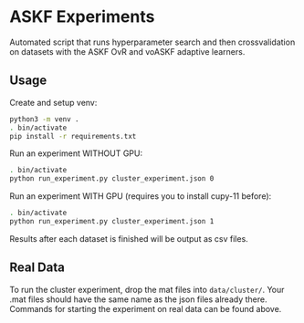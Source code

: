# ASKF Experiments
Automated script that runs hyperparameter search and then crossvalidation on datasets with the ASKF OvR and voASKF adaptive learners. 

## Usage
Create and setup venv:
```bash
python3 -m venv .
. bin/activate
pip install -r requirements.txt
```

Run an experiment WITHOUT GPU:
```bash
. bin/activate
python run_experiment.py cluster_experiment.json 0
```
Run an experiment WITH GPU (requires you to install cupy-11 before):
```bash
. bin/activate
python run_experiment.py cluster_experiment.json 1
```

Results after each dataset is finished will be output as csv files.

## Real Data
To run the cluster experiment, drop the mat files into `data/cluster/`. Your .mat files should have the same name as the json files already there.
Commands for starting the experiment on real data can be found above.
